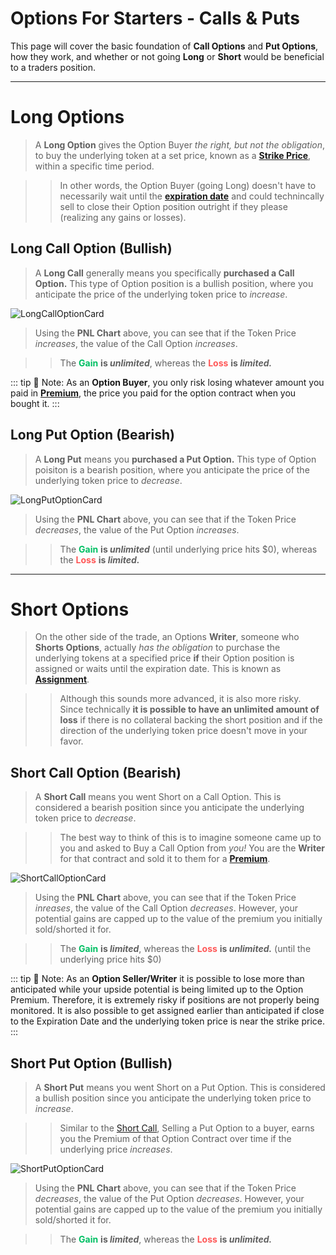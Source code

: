 # Options For Starters - Calls & Puts

This page will cover the basic foundation of **Call Options** and **Put Options**, how they work, and whether or not going **Long** or **Short** would be beneficial to a traders position.

---

# Long Options

>A **Long Option** gives the Option Buyer *the right, but not the obligation*, to buy the underlying token at a set price, known as a [**Strike Price**](/options-basics/intro.html#terminology), within a specific time period.

>>In other words, the Option Buyer (going Long) doesn't have to necessarily wait until the [**expiration date**](/options-basics/intro.html#terminology) and could technincally sell to close their Option position outright if they please (realizing any gains or losses).

## Long Call Option (Bullish)

>A **Long Call** generally means you specifically **purchased a Call Option.** This type of Option position is a bullish position, where you anticipate the price of the underlying token price to *increase*.

![LongCallOptionCard](/Long_Call.png)

>Using the **PNL Chart** above, you can see that if the Token Price *increases*, the value of the Call Option *increases*. 

>>The <span style="color: #00bf63">**Gain**</span> **is *unlimited***, whereas the <span style="color: #ff5757">**Loss**</span> **is *limited.*** 

::: tip 📝 Note:
As an **Option Buyer**, you only risk losing whatever amount you paid in [**Premium**](/options-basics/intro.html#terminology), the price you paid for the option contract when you bought it. 
:::

## Long Put Option (Bearish)

>A **Long Put** means you **purchased a Put Option.** This type of Option poisiton is a bearish position, where you anticipate the price of the underlying token price to *decrease*.

![LongPutOptionCard](/Long_Put.png)

>Using the **PNL Chart** above, you can see that if the Token Price *decreases*, the value of the Put Option *increases*.

>>The <span style="color: #00bf63">**Gain**</span> **is *unlimited*** (until underlying price hits $0), whereas the <span style="color: #ff5757">**Loss**</span> **is *limited.*** 

---

# Short Options

>On the other side of the trade, an Options **Writer**, someone who **Shorts Options**, actually *has the obligation* to purchase the underlying tokens at a specified price **if** their Option position is assigned or waits until the expiration date. This is known as [**Assignment**](/options-basics/intro.html#terminology).

>>Although this sounds more advanced, it is also more risky. Since technically **it is possible to have an unlimited amount of loss** if there is no collateral backing the short position and if the direction of the underlying token price doesn't move in your favor.

## Short Call Option (Bearish)

>A **Short Call** means you went Short on a Call Option. This is considered a bearish position since you anticipate the underlying token price to *decrease*. 

>>The best way to think of this is to imagine someone came up to you and asked to Buy a Call Option from *you!* You are the **Writer** for that contract and sold it to them for a [**Premium**](/options-basics/intro.html#terminology).

![ShortCallOptionCard](/Short_Call.png)

>Using the **PNL Chart** above, you can see that if the Token Price *inreases*, the value of the Call Option *decreases*. However, your potential gains are capped up to the value of the premium you initially sold/shorted it for.

>>The <span style="color: #00bf63">**Gain**</span> **is *limited***, whereas the <span style="color: #ff5757">**Loss**</span> **is *unlimited.*** (until the underlying price hits $0)

::: tip 📝 Note:
As an **Option Seller/Writer** it is possible to lose more than anticipated while your upside potential is being limited up to the Option Premium. Therefore, it is extremely risky if positions are not properly being monitored. It is also possible to get assigned earlier than anticipated if close to the Expiration Date and the underlying token price is near the strike price.
:::

## Short Put Option (Bullish)

>A **Short Put** means you went Short on a Put Option. This is considered a bullish position since you anticipate the underlying token price to *increase*.

>>Similar to the [Short Call](/options-basics/calls-and-puts.html#short-call-option-bearish), Selling a Put Option to a buyer, earns you the Premium of that Option Contract over time if the underlying price *increases*.

![ShortPutOptionCard](/Short_Put.png)

>Using the **PNL Chart** above, you can see that if the Token Price *decreases*, the value of the Put Option *decreases*. However, your potential gains are capped up to the value of the premium you initially sold/shorted it for.

>>The <span style="color: #00bf63">**Gain**</span> **is *limited***, whereas the <span style="color: #ff5757">**Loss**</span> **is *unlimited.***